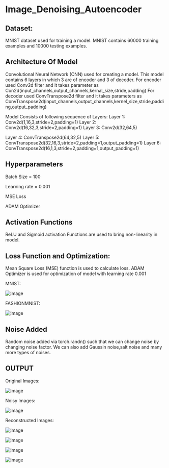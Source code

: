 # Image_Denoising_Autoencoder

## Dataset:
MNIST dataset used for training a model. 
MNIST contains 60000 training examples and 10000 testing examples.

## Architecture Of Model

Convolutional Neural Network (CNN) used for creating a model. This model contains 6 layers in which 3 are of encoder and 3 of decoder.
For encoder used Conv2d filter and it takes parameter as Con2d(input_channels,output_channels,kernal_size,stride,padding)
For decoder used ConvTranspose2d  filter and it takes parameters as ConvTranspose2d(input_channels,output_channels,kernel_size,stride,padding,output_padding)
 
Model Consists of following sequence of Layers:
Layer 1: Conv2d(1,16,3,stride=2,padding=1)
Layer 2: Conv2d(16,32,3,stride=2,padding=1)
Layer 3: Conv2d(32,64,5)

Layer 4: ConvTranspose2d(64,32,5)
Layer 5: ConvTranspose2d(32,16,3,stride=2,padding=1,output_padding=1)
Layer 6: ConvTranspose2d(16,1,3,stride=2,padding=1,output_padding=1)
## Hyperparameters
Batch Size = 100

Learning rate = 0.001

MSE Loss

ADAM Optimizer

## Activation Functions
ReLU and Sigmoid activation Functions are used to bring non-linearity in model.

## Loss Function and Optimization:
Mean Square Loss (MSE) function is used to calculate loss. 
ADAM Optimizer is used for optimization of model with learning rate 0.001

MNIST:

![image](https://user-images.githubusercontent.com/87741857/136992098-834deea5-3c69-4701-86b1-ed12a16d72e7.png)

FASHIONMNIST:

![image](https://user-images.githubusercontent.com/87741857/137062244-8bf87fc9-d431-46e3-b6cc-270cc7da31c2.png)



## Noise Added
Random noise added via torch.randn() such that we can change noise by changing noise factor. We can also add Gaussin noise,salt noise and many more types of noises.

## OUTPUT
Original Images:

![image](https://user-images.githubusercontent.com/87741857/136761753-307ad2ca-d346-4bb9-8574-a19d193103df.png)


Noisy Images:

![image](https://user-images.githubusercontent.com/87741857/136761600-3dc5d7f7-d0f0-4f1a-8509-8df03ba72a6b.png)


Reconstructed Images:

![image](https://user-images.githubusercontent.com/87741857/136761853-a323de91-977c-4188-8685-84d507b72084.png)

![image](https://user-images.githubusercontent.com/87741857/137062161-737bac83-bca4-4bbb-b6d1-4bcefe954792.png)

![image](https://user-images.githubusercontent.com/87741857/137062177-ad8de0a0-2efe-4bdb-8690-0eaa4e089718.png)

![image](https://user-images.githubusercontent.com/87741857/137062195-ef22e580-303e-49ae-829d-7cc2f7309ade.png)





